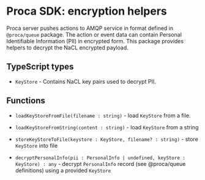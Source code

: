 # Proca SDK: encryption helpers

Proca server pushes actions to AMQP service in format defined in `@proca/queue` package.
The action or event data can contain Personal Identifiable Information (PII) in encrypted form.
This package provides helpers to decrypt the NaCL encrypted payload.

## TypeScript types

- `KeyStore` - Contains NaCL key pairs used to decrypt PII.


## Functions

- `loadKeyStoreFromFile(filename : string)` - load `KeyStore` from a file.

- `loadKeyStoreFromString(content : string)` - load `KeyStore` from a string

- `storeKeyStoreToFile(keystore : KeyStore, filename? : string)` - store `KeyStore` into file

- `decryptPersonalInfo(pii : PersonalInfo | undefined, keyStore : KeyStore) :
  any` - decrypt `PersonalInfo` record (see @proca/queue definitions) using a provided `KeyStore`
